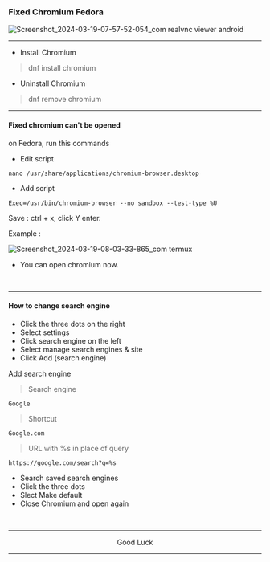 ### Fixed Chromium Fedora
![Screenshot_2024-03-19-07-57-52-054_com realvnc viewer android](https://github.com/wahasa/Fedora/assets/69626847/42d79753-32ff-4cc5-b520-e3fce3cfa97f)

---
* Install Chromium
> dnf install chromium

* Uninstall Chromium
> dnf remove chromium

---
#### Fixed chromium can't be opened
on Fedora, run this commands

* Edit script
```
nano /usr/share/applications/chromium-browser.desktop
```

* Add script
```
Exec=/usr/bin/chromium-browser --no sandbox --test-type %U
```

Save : ctrl + x, click Y enter.

Example :

![Screenshot_2024-03-19-08-03-33-865_com termux](https://github.com/wahasa/Fedora/assets/69626847/d79b530d-e56a-423c-8be7-54af5a4c3538)

* You can open chromium now.
</br>

---
#### How to change search engine

* Click the three dots on the right
* Select settings
* Click search engine on the left
* Select manage search engines & site
* Click Add (search engine)

Add search engine
> Search engine
```
Google
```

> Shortcut
```
Google.com
```

> URL with %s in place of query
```
https://google.com/search?q=%s
```

* Search saved search engines
* Click the three dots
* Slect Make default
* Close Chromium and open again
</br>

---
<p align="center">Good Luck</p>

---
